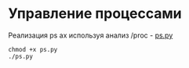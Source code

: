 # Управление процессами

 Реализация ps ax используя анализ /proc - [ps.py](https://github.com/awesomenmi/proc/blob/master/ps.py)
 
 ```
 chmod +x ps.py 
./ps.py
```
